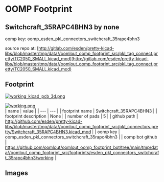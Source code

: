 # OOMP Footprint  
## Switchcraft_35RAPC4BHN3  by none  
  
oomp key: oomp_esden_pkl_connectors_switchcraft_35rapc4bhn3  
  
source repo at: [http://gitlab.com/esden/pretty-kicad-libs/blob/master/tmp/data//oomlout_oomp_footprint_src/pkl_tag_connect.pretty/TC2050_SMALL.kicad_mod](http://gitlab.com/esden/pretty-kicad-libs/blob/master/tmp/data//oomlout_oomp_footprint_src/pkl_tag_connect.pretty/TC2050_SMALL.kicad_mod)  
## Footprint  
  
[![working_kicad_pcb_3d.png](working_kicad_pcb_3d_600.png)](working_kicad_pcb_3d.png)  
  
[![working.png](working_600.png)](working.png)  
| name | value | 
| --- | --- | 
| footprint name | Switchcraft_35RAPC4BHN3 | 
| footprint description | None | 
| number of pads | 5 | 
| github path | http://github.com/esden/pretty-kicad-libs/blob/master/tmp/data//oomlout_oomp_footprint_src/pkl_connectors.pretty/Switchcraft_35RAPC4BHN3.kicad_mod | 
| oomp key | oomp_esden_pkl_connectors_switchcraft_35rapc4bhn3 | 
| oomp bot github | https://github.com/oomlout/oomlout_oomp_footprint_bot/tree/main/tmp/data//oomlout_oomp_footprint_src/footprints/esden_pkl_connectors_switchcraft_35rapc4bhn3/working | 
## Images  

